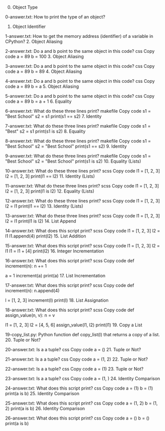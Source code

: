 0. Object Type

0-answer.txt: How to print the type of an object?
1. Object Identifier

1-answer.txt: How to get the memory address (identifier) of a variable in CPython?
2. Object Aliasing

2-answer.txt: Do a and b point to the same object in this code?
css
Copy code
a = 89
b = 100
3. Object Aliasing

3-answer.txt: Do a and b point to the same object in this code?
css
Copy code
a = 89
b = 89
4. Object Aliasing

4-answer.txt: Do a and b point to the same object in this code?
css
Copy code
a = 89
b = a
5. Object Aliasing

5-answer.txt: Do a and b point to the same object in this code?
css
Copy code
a = 89
b = a + 1
6. Equality

6-answer.txt: What do these three lines print?
makefile
Copy code
s1 = "Best School"
s2 = s1
print(s1 == s2)
7. Identity

7-answer.txt: What do these three lines print?
makefile
Copy code
s1 = "Best"
s2 = s1
print(s1 is s2)
8. Equality

8-answer.txt: What do these three lines print?
makefile
Copy code
s1 = "Best School"
s2 = "Best School"
print(s1 == s2)
9. Identity

9-answer.txt: What do these three lines print?
makefile
Copy code
s1 = "Best School"
s2 = "Best School"
print(s1 is s2)
10. Equality (Lists)

10-answer.txt: What do these three lines print?
scss
Copy code
l1 = [1, 2, 3]
l2 = [1, 2, 3]
print(l1 == l2)
11. Identity (Lists)

11-answer.txt: What do these three lines print?
scss
Copy code
l1 = [1, 2, 3]
l2 = [1, 2, 3]
print(l1 is l2)
12. Equality (Lists)

12-answer.txt: What do these three lines print?
scss
Copy code
l1 = [1, 2, 3]
l2 = l1
print(l1 == l2)
13. Identity (Lists)

13-answer.txt: What do these three lines print?
scss
Copy code
l1 = [1, 2, 3]
l2 = l1
print(l1 is l2)
14. List Append

14-answer.txt: What does this script print?
scss
Copy code
l1 = [1, 2, 3]
l2 = l1
l1.append(4)
print(l2)
15. List Addition

15-answer.txt: What does this script print?
scss
Copy code
l1 = [1, 2, 3]
l2 = l1
l1 = l1 + [4]
print(l2)
16. Integer Incrementation

16-answer.txt: What does this script print?
scss
Copy code
def increment(n):
    n += 1

a = 1
increment(a)
print(a)
17. List Incrementation

17-answer.txt: What does this script print?
scss
Copy code
def increment(n):
    n.append(4)

l = [1, 2, 3]
increment(l)
print(l)
18. List Assignation

18-answer.txt: What does this script print?
scss
Copy code
def assign_value(n, v):
    n = v

l1 = [1, 2, 3]
l2 = [4, 5, 6]
assign_value(l1, l2)
print(l1)
19. Copy a List

19-copy_list.py: Python function def copy_list(l) that returns a copy of a list.
20. Tuple or Not?

20-answer.txt: Is a a tuple?
css
Copy code
a = ()
21. Tuple or Not?

21-answer.txt: Is a a tuple?
css
Copy code
a = (1, 2)
22. Tuple or Not?

22-answer.txt: Is a a tuple?
css
Copy code
a = (1)
23. Tuple or Not?

23-answer.txt: Is a a tuple?
css
Copy code
a = (1, )
24. Identity Comparison

24-answer.txt: What does this script print?
css
Copy code
a = (1)
b = (1)
print(a is b)
25. Identity Comparison

25-answer.txt: What does this script print?
css
Copy code
a = (1, 2)
b = (1, 2)
print(a is b)
26. Identity Comparison

26-answer.txt: What does this script print?
css
Copy code
a = ()
b = ()
print(a is b)
